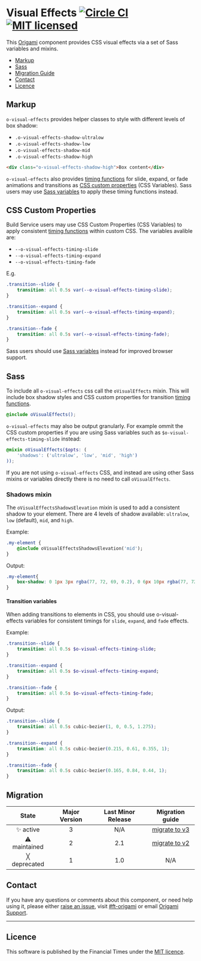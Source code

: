 # Visual Effects  [![Circle CI](https://circleci.com/gh/Financial-Times/o-visual-effects/tree/master.svg?style=svg)](https://circleci.com/gh/Financial-Times/o-visual-effects/tree/master) [![MIT licensed](https://img.shields.io/badge/license-MIT-blue.svg)](#licence)

This [Origami](http://origami.ft.com/) component provides CSS visual effects via a set of Sass variables and mixins.

- [Markup](#markup)
- [Sass](#sass)
- [Migration Guide](#migration-guide)
- [Contact](#contact)
- [Licence](#licence)

## Markup

`o-visual-effects` provides helper classes to style with different levels of box shadow:
- `.o-visual-effects-shadow-ultralow`
- `.o-visual-effects-shadow-low`
- `.o-visual-effects-shadow-mid`
- `.o-visual-effects-shadow-high`

```html
<div class="o-visual-effects-shadow-high">Box content</div>
```

`o-visual-effects` also provides [timing functions](https://developer.mozilla.org/en-US/docs/Web/CSS/transition-timing-function) for slide, expand, or fade animations and transitions as [CSS custom properties](#css-custom-properties) (CSS Variables). Sass users may use [Sass variables](#sass) to apply these timing functions instead.

## CSS Custom Properties

Build Service users may use CSS Custom Properties (CSS Variables) to apply consistent [timing functions](https://developer.mozilla.org/en-US/docs/Web/CSS/transition-timing-function) within custom CSS. The variables avalible are:

- `--o-visual-effects-timing-slide`
- `--o-visual-effects-timing-expand`
- `--o-visual-effects-timing-fade`

E.g.
```css
.transition--slide {
	transition: all 0.5s var(--o-visual-effects-timing-slide);
}

.transition--expand {
	transition: all 0.5s var(--o-visual-effects-timing-expand);
}

.transition--fade {
	transition: all 0.5s var(--o-visual-effects-timing-fade);
}
```

Sass users should use [Sass variables](#sass) instead for improved browser support.

## Sass

To include all `o-visual-effects` css call the `oVisualEffects` mixin. This will include box shadow styles and CSS custom properties for transition [timing functions](https://developer.mozilla.org/en-US/docs/Web/CSS/transition-timing-function).

```scss
@include oVisualEffects();
```

`o-visual-effects` may also be output granularly. For example ommit the CSS custom properties if you are using Sass variables such as `$o-visual-effects-timing-slide` instead:

```scss
@mixin oVisualEffects($opts: (
	'shadows': ('ultralow', 'low', 'mid', 'high')
));
```

If you are not using `o-visual-effects` CSS, and instead are using other Sass mixins or variables directly there is no need to call `oVisualEffects`.

### Shadows mixin

The `oVisualEffectsShadowsElevation` mixin is used to add a consistent shadow to your element. There are 4 levels of shadow available: `ultralow`, `low` (default), `mid`, and `high`.

Example:

```sass
.my-element {
	@include oVisualEffectsShadowsElevation('mid');
}
```

Output:

```css
.my-element{
	box-shadow: 0 1px 3px rgba(77, 72, 69, 0.2), 0 6px 10px rgba(77, 72, 69, 0.15);
}
```

#### Transition variables

When adding transitions to elements in CSS, you should use o-visual-effects variables for consistent timings for `slide`, `expand`, and `fade` effects.

Example:

```sass
.transition--slide {
	transition: all 0.5s $o-visual-effects-timing-slide;
}

.transition--expand {
	transition: all 0.5s $o-visual-effects-timing-expand;
}

.transition--fade {
	transition: all 0.5s $o-visual-effects-timing-fade;
}
```

Output:

```css
.transition--slide {
	transition: all 0.5s cubic-bezier(1, 0, 0.5, 1.275);
}

.transition--expand {
	transition: all 0.5s cubic-bezier(0.215, 0.61, 0.355, 1);
}

.transition--fade {
	transition: all 0.5s cubic-bezier(0.165, 0.84, 0.44, 1);
}
```

## Migration

State | Major Version | Last Minor Release | Migration guide |
:---: | :---: | :---: | :---:
✨ active | 3 | N/A | [migrate to v3](MIGRATION.md#migrating-from-v2-to-v3) |
⚠ maintained | 2 | 2.1 | [migrate to v2](MIGRATION.md#migrating-from-v1-to-v2) |
╳ deprecated | 1 | 1.0 | N/A |


## Contact

If you have any questions or comments about this component, or need help using it, please either [raise an issue](https://github.com/Financial-Times/o-visual-effects/issues), visit [#ft-origami](https://financialtimes.slack.com/messages/ft-origami/) or email [Origami Support](mailto:origami-support@ft.com).

----

## Licence

This software is published by the Financial Times under the [MIT licence](http://opensource.org/licenses/MIT).
